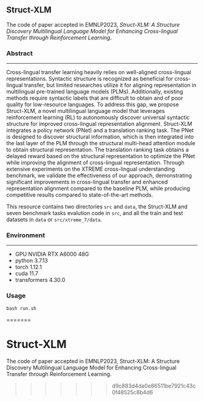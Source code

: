 Struct-XLM
---
The code of paper accepted in EMNLP2023, _Struct-XLM: A Structure Discovery Multilingual Language Model for Enhancing Cross-lingual Transfer through Reinforcement Learning_.

### Abstract

---
Cross-lingual transfer learning heavily relies on well-aligned cross-lingual representations. Syntactic structure is recognized as beneficial for cross-lingual transfer, but limited researches utilize it for aligning representation in multilingual pre-trained language models (PLMs). Additionally, existing methods require syntactic labels that are difficult to obtain and of poor quality for low-resource languages. To address this gap, we propose Struct-XLM, a novel multilingual language model that leverages reinforcement learning (RL) to autonomously discover universal syntactic structure for improved cross-lingual representation alignment. Struct-XLM integrates a policy network (PNet) and a translation ranking task. The PNet is designed to discover structural information, which is then integrated into the last layer of the PLM through the structural multi-head attention module to obtain structural representation. The translation ranking task obtains a delayed reward based on the structural representation to optimize the PNet while improving the alignment of cross-lingual representation. Through extensive experiments on the XTREME cross-lingual understanding benchmark, we validate the effectiveness of our approach, demonstrating significant improvements in cross-lingual transfer and enhanced representation alignment compared to the baseline PLM, while producing competitive results compared to state-of-the-art methods.

This resource contains two directories ```src``` and ```data```, the Struct-XLM and seven benchmark tasks evalution code in ```src```, and all the train and test datasets in ```data``` or ```src/xtreme_7/data```.


### Environment

---
- GPU       NVIDIA RTX A6000  48G
- python    3.7.13
- torch     1.12.1
- cuda      11.7
- transformers 4.30.0

### Usage

```
bash run.sh
```

=======
# Struct-XLM
The code of paper accepted in EMNLP2023, Struct-XLM: A Structure Discovery Multilingual Language Model for Enhancing Cross-lingual Transfer through Reinforcement Learning.
>>>>>>> d9c883d4da0e86511be7921c43c0f48525c8b4d6
